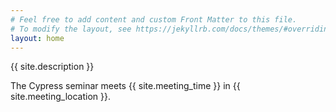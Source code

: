 ```yaml
---
# Feel free to add content and custom Front Matter to this file.
# To modify the layout, see https://jekyllrb.com/docs/themes/#overriding-theme-defaults
layout: home
---
```


{{ site.description }}

The Cypress seminar meets {{ site.meeting_time }} in {{ site.meeting_location }}.

